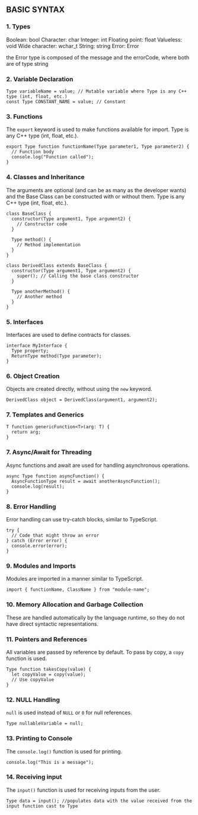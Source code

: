 ## BASIC SYNTAX

### 1. Types

Boolean: bool
Character: char
Integer: int
Floating point: float
Valueless: void
Wide character: wchar_t
String: string
Error: Error

the Error type is composed of the message and the errorCode, where both are of type string

### 2. Variable Declaration

```
Type variableName = value; // Mutable variable where Type is any C++ type (int, float, etc.)
const Type CONSTANT_NAME = value; // Constant
```

### 3. Functions

The `export` keyword is used to make functions available for import. Type is any C++ type (int, float, etc.).

```
export Type function functionName(Type parameter1, Type parameter2) {
  // Function body
  console.log("Function called");
}
```

### 4. Classes and Inheritance

The arguments are optional (and can be as many as the developer wants) and the Base Class can be constructed with or without them. Type is any C++ type (int, float, etc.).

```
class BaseClass {
  constructor(Type argument1, Type argument2) {
    // Constructor code
  }

  Type method() {
    // Method implementation
  }
}

class DerivedClass extends BaseClass {
  constructor(Type argument1, Type argument2) {
    super(); // Calling the base class constructor
  }

  Type anotherMethod() {
    // Another method
  }
}
```

### 5. Interfaces

Interfaces are used to define contracts for classes.

```
interface MyInterface {
  Type property;
  ReturnType method(Type parameter);
}
```

### 6. Object Creation

Objects are created directly, without using the `new` keyword.

```
DerivedClass object = DerivedClass(argument1, argument2);
```

### 7. Templates and Generics

```
T function genericFunction<T>(arg: T) {
  return arg;
}
```

### 7. Async/Await for Threading

Async functions and await are used for handling asynchronous operations.

```
async Type function asyncFunction() {
  AsyncFunctionType result = await anotherAsyncFunction();
  console.log(result);
}
```

### 8. Error Handling

Error handling can use try-catch blocks, similar to TypeScript.

```
try {
  // Code that might throw an error
} catch (Error error) {
  console.error(error);
}
```

### 9. Modules and Imports

Modules are imported in a manner similar to TypeScript.

```
import { functionName, ClassName } from "module-name";
```

### 10. Memory Allocation and Garbage Collection

These are handled automatically by the language runtime, so they do not have direct syntactic representations.

### 11. Pointers and References

All variables are passed by reference by default. To pass by copy, a `copy` function is used.

```
Type function takesCopy(value) {
  let copyValue = copy(value);
  // Use copyValue
}
```

### 12. NULL Handling

`null` is used instead of `NULL` or `0` for null references.

```
Type nullableVariable = null;
```

### 13. Printing to Console

The `console.log()` function is used for printing.

```
console.log("This is a message");
```

### 14. Receiving input

The `input()` function is used for receiving inputs from the user.

```
Type data = input(); //populates data with the value received from the input function cast to Type
```
